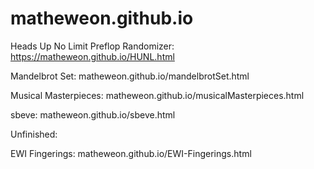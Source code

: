 # matheweon.github.io

Heads Up No Limit Preflop Randomizer: https://matheweon.github.io/HUNL.html

Mandelbrot Set: matheweon.github.io/mandelbrotSet.html

Musical Masterpieces: matheweon.github.io/musicalMasterpieces.html

sbeve: matheweon.github.io/sbeve.html



Unfinished:

EWI Fingerings: matheweon.github.io/EWI-Fingerings.html
